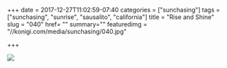 +++
date = 2017-12-27T11:02:59-07:40
categories = ["sunchasing"]
tags = ["sunchasing", "sunrise", "sausalito", "california"]
title = "Rise and Shine"
slug = "040"
href= ""
summary=""
featuredimg = "//konigi.com/media/sunchasing/040.jpg"

+++

<img src="//konigi.com/media/sunchasing/040.jpg" />